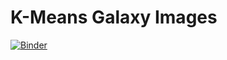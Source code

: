 # K-Means Galaxy Images

[![Binder](https://mybinder.org/badge_logo.svg)](https://mybinder.org/v2/gh/TheRealJavioli/ml-physics-notebooks/HEAD?labpath=kmeans_galaxy_images%2Fkmeans_galaxy_images.ipynb)